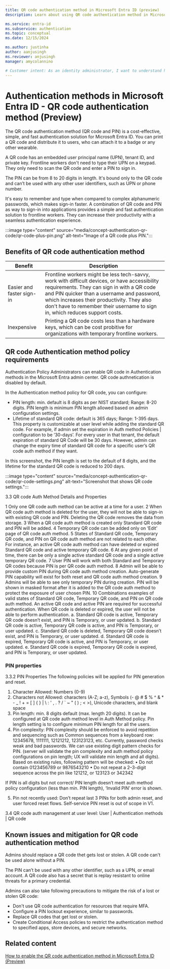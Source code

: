 ```yaml
---
title: QR code authentication method in Microsoft Entra ID (preview)
description: Learn about using QR code authentication method in Microsoft Entra ID to help improve and secure sign-in events for frontline workers.

ms.service: entra-id
ms.subservice: authentication
ms.topic: conceptual
ms.date: 12/15/2024

ms.author: justinha
author: aanjusingh
ms.reviewer: anjusingh
manager: amycolannino

# Customer intent: As an identity administrator, I want to understand how to use QR code authentication in Microsoft Entra ID to improve and secure user sign-in events for frontline workers
---
```


# Authentication methods in Microsoft Entra ID - QR code authentication method (Preview)

The QR code authentication method (QR code and PIN) is a cost-effective, simple, and fast authentication solution for Microsoft Entra ID. 
You can print a QR code and distribute it to users, who can attach it to a badge or any other wearable. 

A QR code has an embedded user principal name (UPN), tenant ID, and private key. 
Frontline workers don't need to type their UPN on a keypad. They only need to scan the QR code and enter a PIN to sign in. 

The PIN can be from 8 to 20 digits in length. 
It's bound only to the QR code and can’t be used with any other user identifiers, such as UPN or phone number.

It's easy to remember and type when compared to complex alphanumeric passwords, which makes sign-in faster. 
A combination of QR code and PIN as way to sign-in into applications provides a simple and fast authentication solution to frontline workers. 
They can increase their productivity with a seamless authentication experience. 

:::image type="content" source="media/concept-authentication-qr-code/qr-code-plus-pin.png" alt-text="Image of a QR code plus PIN.":::


## Benefits of QR code authentication method

Benefit | Description
--------|------------
Easier and faster sign-in | Frontline workers might be less tech-savvy, work with difficult devices, or have accessibility requirements. They can sign in with a QR code and PIN quicker than a username and password, which increases their productivity. They also don't have to remember their username to sign in, which reduces support costs. 
Inexpensive | Printing a QR code costs less than a hardware keys, which can be cost probitive for organizations with temporary frontline workers.

## QR code Authentication method policy requirements 

Authentication Policy Administrators can enable QR code in Authentication methods in the Microsoft Entra admin center. QR code authnetication is disabled by default.

In the Authentication method policy for QR code, you can configure:

- PIN length: min. default is 8 digits as per NIST standard; Range: 8-20 digits. PIN length is minimum PIN length allowed based on admin configuration settings.
- Lifetime of standard QR code: default is 365 days; Range: 1-395 days. This property is customizable at user level while adding the standard QR code. For example, if admin set the expiration in Auth method Policies | configuration to be ‘30-days’. For every user in that tenant, the default expiration of standard QR Code will be 30 days. However, admin can change the expiry time of standard QR code for a specific user’s QR code auth method if they want.

In this screenshot, the PIN length is set to the default of 8 digits, and the lifetime for the standard QR code is reduced to 200 days.

:::image type="content" source="media/concept-authentication-qr-code/qr-code-settings.png" alt-text="Screenshot that shows QR code settings.":::

3.3	QR code Auth Method Details and Properties

1	Only one QR code auth method can be active at a time for a user.
2	When QR code auth method is deleted for the user, they will not be able to sign-in with existing QR code and PIN. Deleting the QR code removes the data from storage.
3	When a QR code auth method is created only Standard QR code and PIN will be added.
4	Temporary QR code can be added only on ‘Edit’ page of QR code auth method.
5	States of Standard QR code, Temporary QR code, and PIN on QR code auth method are not related to each other. For instance, an active QR code auth method can have deleted or expired Standard QR code and active temporary QR code. 
6	At any given point of time, there can be only a single active standard QR code and a single active temporary QR code.
7	User PIN will work with both Standard and Temporary QR codes because PIN is per QR code auth method.
8	Admin will be able to provide custom PIN during QR code auth method creation. Auto-generate PIN capability will exist for both reset and QR code auth method creation.
9	Admins will be able to see only temporary PIN during creation. PIN will be shown in masked format after it is added to the QR code auth method to protect the exposure of user chosen PIN.
10	Combinations examples of valid states of Standard QR code, Temporary QR code, and PIN on QR code auth method. An active QR code and active PIN are required for successful authentication. When QR code is deleted or expired, the user will not be able to perform authentication.
a.	Standard QR code is active, Temporary QR code doesn’t exist, and PIN is Temporary, or user updated.
b.	Standard QR code is active, Temporary QR code is active, and PIN is Temporary, or user updated.
c.	Standard QR code is deleted, Temporary QR code doesn’t exist, and PIN is Temporary, or user updated.
d.	Standard QR code is expired, Temporary QR code is active, and PIN is Temporary, or user updated.
e.	Standard QR code is expired, Temporary QR code is expired, and PIN is Temporary, or user updated.




### PIN properties

3.3.2	PIN Properties 
The following policies will be applied for PIN generation and reset. 

1.	Character Allowed: Numbers (0-9)
2.	Characters not Allowed: characters (A-Z; a-z), Symbols (- @ # $ % ^ & * - _ ! + = [ ] { } | \ : ' , . ? / ` ~ " ( ) ; < >), Unicode characters, and blank space
3.	Pin length: min. 8 digits default (max. length 20 digits). It can be configured at QR code auth method level in Auth Method policy. Pin length setting is to configure minimum PIN length for all the users.
4.	Pin complexity: PIN complexity should be enforced to avoid repetition and sequencing such as Common sequences from a keyboard row: 12345678, 1111111, 12121212, 123123123, etc. Currently, password checks weak and bad passwords. We can use existing digit pattern checks for PIN. (server will validate the pin complexity and auth method policy configurations on pin length; UX will validate min length and all digits). Based on existing rules, following pattern will be checked:
•	Do not contain 0123456789 or 9876543210
•	Do not repeat a 2–3-digit sequence across the pin like 121212, or 123123 or 342342

If PIN is all digits but not correct/ PIN length doesn’t meet auth method policy configuration (less than min. PIN length), ‘Invalid PIN’ error is shown.

5.	Pin not recently used: Don’t repeat last 3 PINs for both admin reset, and user forced reset flows. Self-service PIN reset is out of scope in V1.


3.4	QR code auth management at user level: User | Authentication methods | QR code

## Known issues and mitigation for QR code authentication method 

Admins should replace a QR code thet gets lost or stolen. 
A QR code can't be used alone without a PIN. 

The PIN can’t be used with any other identifier, such as a UPN, or email account. 
A QR code also has a secret that is replay resistant to online threats for a primary credential.

Admins can also take following precautions to mitigate the risk of a lost or stolen QR code:

- Don't use QR code authentication for resources that require MFA.
- Configure a PIN lockout experience, similar to passwords.
- Replace QR codes that get lost or stolen.
- Create Conditional Access policies to restrict the authentication method to specified apps, store devices, and secure networks.


## Related content

[How to enable the QR code authentication method in Microsoft Entra ID (Preview)](how-to-authentication-qr-code.md)
